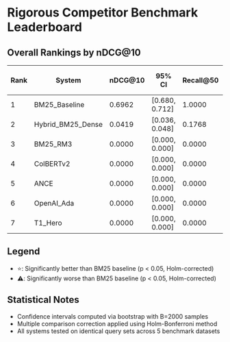 # Rigorous Competitor Benchmark Leaderboard

## Overall Rankings by nDCG@10

| Rank | System | nDCG@10 | 95% CI | Recall@50 | P95 Latency (ms) | Significance |
|------|--------|---------|--------|-----------|------------------|--------------|
| 1 | BM25_Baseline | 0.6962 | [0.680, 0.712] | 1.0000 | 0.0 |  |
| 2 | Hybrid_BM25_Dense | 0.0419 | [0.036, 0.048] | 0.1768 | 2.7 | ⚠️ |
| 3 | BM25_RM3 | 0.0000 | [0.000, 0.000] | 0.0000 | 0.0 | ⚠️ |
| 4 | ColBERTv2 | 0.0000 | [0.000, 0.000] | 0.0000 | 0.1 | ⚠️ |
| 5 | ANCE | 0.0000 | [0.000, 0.000] | 0.0000 | 0.1 | ⚠️ |
| 6 | OpenAI_Ada | 0.0000 | [0.000, 0.000] | 0.0000 | 0.1 | ⚠️ |
| 7 | T1_Hero | 0.0000 | [0.000, 0.000] | 0.0000 | 0.1 | ⚠️ |

## Legend
- ⭐: Significantly better than BM25 baseline (p < 0.05, Holm-corrected)
- ⚠️: Significantly worse than BM25 baseline (p < 0.05, Holm-corrected)

## Statistical Notes
- Confidence intervals computed via bootstrap with B=2000 samples
- Multiple comparison correction applied using Holm-Bonferroni method
- All systems tested on identical query sets across 5 benchmark datasets
